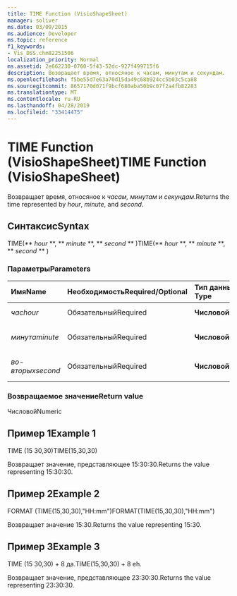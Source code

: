 ```yaml
---
title: TIME Function (VisioShapeSheet)
manager: soliver
ms.date: 03/09/2015
ms.audience: Developer
ms.topic: reference
f1_keywords:
- Vis_DSS.chm82251506
localization_priority: Normal
ms.assetid: 2e662230-0760-5f43-52dc-927f499715f6
description: Возвращает время, относяное к часам, минутам и секундам.
ms.openlocfilehash: f5be55d7e63a70d15da49c68b924cc5b03c5ca88
ms.sourcegitcommit: 8657170d071f9bcf680aba50b9c07f2a4fb82283
ms.translationtype: MT
ms.contentlocale: ru-RU
ms.lasthandoff: 04/28/2019
ms.locfileid: "33414475"
---
```

# <a name="time-function-visioshapesheet"></a><span data-ttu-id="8b8b8-103">TIME Function (VisioShapeSheet)</span><span class="sxs-lookup"><span data-stu-id="8b8b8-103">TIME Function (VisioShapeSheet)</span></span>

<span data-ttu-id="8b8b8-104">Возвращает время, относяное к _часам,_ _минутам_ и _секундам._</span><span class="sxs-lookup"><span data-stu-id="8b8b8-104">Returns the time represented by  _hour_,  _minute_, and  _second_.</span></span>
  
## <a name="syntax"></a><span data-ttu-id="8b8b8-105">Синтаксис</span><span class="sxs-lookup"><span data-stu-id="8b8b8-105">Syntax</span></span>

<span data-ttu-id="8b8b8-106">TIME(\*\* *hour* \*\*, \*\* *minute* \*\*, \*\* *second* \*\* )</span><span class="sxs-lookup"><span data-stu-id="8b8b8-106">TIME(\*\* *hour* \*\*, \*\* *minute* \*\*, \*\* *second* \*\* )</span></span> 
  
### <a name="parameters"></a><span data-ttu-id="8b8b8-107">Параметры</span><span class="sxs-lookup"><span data-stu-id="8b8b8-107">Parameters</span></span>

|<span data-ttu-id="8b8b8-108">**Имя**</span><span class="sxs-lookup"><span data-stu-id="8b8b8-108">**Name**</span></span>|<span data-ttu-id="8b8b8-109">**Необходимость**</span><span class="sxs-lookup"><span data-stu-id="8b8b8-109">**Required/Optional**</span></span>|<span data-ttu-id="8b8b8-110">**Тип данных**</span><span class="sxs-lookup"><span data-stu-id="8b8b8-110">**Data Type**</span></span>|<span data-ttu-id="8b8b8-111">**Описание**</span><span class="sxs-lookup"><span data-stu-id="8b8b8-111">**Description**</span></span>|
|:-----|:-----|:-----|:-----|
| <span data-ttu-id="8b8b8-112">_час_</span><span class="sxs-lookup"><span data-stu-id="8b8b8-112">_hour_</span></span> <br/> |<span data-ttu-id="8b8b8-113">Обязательный</span><span class="sxs-lookup"><span data-stu-id="8b8b8-113">Required</span></span>  <br/> |<span data-ttu-id="8b8b8-114">**Числовой**</span><span class="sxs-lookup"><span data-stu-id="8b8b8-114">**Numeric**</span></span> <br/> |<span data-ttu-id="8b8b8-115">Компонент часов.</span><span class="sxs-lookup"><span data-stu-id="8b8b8-115">The hour component.</span></span>  <br/> |
| <span data-ttu-id="8b8b8-116">_минута_</span><span class="sxs-lookup"><span data-stu-id="8b8b8-116">_minute_</span></span> <br/> |<span data-ttu-id="8b8b8-117">Обязательный</span><span class="sxs-lookup"><span data-stu-id="8b8b8-117">Required</span></span>  <br/> |<span data-ttu-id="8b8b8-118">**Числовой**</span><span class="sxs-lookup"><span data-stu-id="8b8b8-118">**Numeric**</span></span> <br/> |<span data-ttu-id="8b8b8-119">Минутный comonent.</span><span class="sxs-lookup"><span data-stu-id="8b8b8-119">The minute comonent.</span></span>  <br/> |
| <span data-ttu-id="8b8b8-120">_во-вторых_</span><span class="sxs-lookup"><span data-stu-id="8b8b8-120">_second_</span></span> <br/> |<span data-ttu-id="8b8b8-121">Обязательный</span><span class="sxs-lookup"><span data-stu-id="8b8b8-121">Required</span></span>  <br/> |<span data-ttu-id="8b8b8-122">**Числовой**</span><span class="sxs-lookup"><span data-stu-id="8b8b8-122">**Numeric**</span></span> <br/> |<span data-ttu-id="8b8b8-123">Второй компонент.</span><span class="sxs-lookup"><span data-stu-id="8b8b8-123">The second component.</span></span>  <br/> |
   
### <a name="return-value"></a><span data-ttu-id="8b8b8-124">Возвращаемое значение</span><span class="sxs-lookup"><span data-stu-id="8b8b8-124">Return value</span></span>

<span data-ttu-id="8b8b8-125">Числовой</span><span class="sxs-lookup"><span data-stu-id="8b8b8-125">Numeric</span></span>
  
## <a name="example-1"></a><span data-ttu-id="8b8b8-126">Пример 1</span><span class="sxs-lookup"><span data-stu-id="8b8b8-126">Example 1</span></span>

<span data-ttu-id="8b8b8-127">TIME (15 30,30)</span><span class="sxs-lookup"><span data-stu-id="8b8b8-127">TIME(15,30,30)</span></span>
  
<span data-ttu-id="8b8b8-128">Возвращает значение, представляющее 15:30:30.</span><span class="sxs-lookup"><span data-stu-id="8b8b8-128">Returns the value representing 15:30:30.</span></span>
  
## <a name="example-2"></a><span data-ttu-id="8b8b8-129">Пример 2</span><span class="sxs-lookup"><span data-stu-id="8b8b8-129">Example 2</span></span>

<span data-ttu-id="8b8b8-130">FORMAT (TIME(15,30,30),"HH:mm")</span><span class="sxs-lookup"><span data-stu-id="8b8b8-130">FORMAT(TIME(15,30,30),"HH:mm")</span></span>
  
<span data-ttu-id="8b8b8-131">Возвращает значение 15:30.</span><span class="sxs-lookup"><span data-stu-id="8b8b8-131">Returns the value representing 15:30.</span></span>
  
## <a name="example-3"></a><span data-ttu-id="8b8b8-132">Пример 3</span><span class="sxs-lookup"><span data-stu-id="8b8b8-132">Example 3</span></span>

<span data-ttu-id="8b8b8-133">TIME (15 30,30) + 8 да.</span><span class="sxs-lookup"><span data-stu-id="8b8b8-133">TIME(15,30,30) + 8 eh.</span></span>
  
<span data-ttu-id="8b8b8-134">Возвращает значение, представляющее 23:30:30.</span><span class="sxs-lookup"><span data-stu-id="8b8b8-134">Returns the value representing 23:30:30.</span></span>
  

